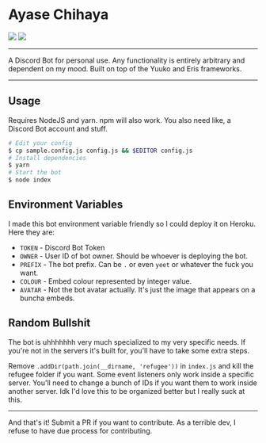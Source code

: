 # Ayase Chihaya

[![](https://david-dm.org/JoseiToAoiTori/AyaseChihaya/status.svg)](https://david-dm.org/JoseiToAoiTori/AyaseChihaya) ![](https://badgen.net/npm/node/next)

***

A Discord Bot for personal use. Any functionality is entirely arbitrary and dependent on my mood. Built on top of the Yuuko and Eris frameworks.

***

## Usage

Requires NodeJS and yarn. npm will also work. You also need like, a Discord Bot account and stuff.

```bash
# Edit your config
$ cp sample.config.js config.js && $EDITOR config.js
# Install dependencies
$ yarn
# Start the bot
$ node index
```

## Environment Variables

I made this bot environment variable friendly so I could deploy it on Heroku. Here they are:

- `TOKEN` - Discord Bot Token
- `OWNER` - User ID of bot owner. Should be whoever is deploying the bot.
- `PREFIX` - The bot prefix. Can be `.` or even `yeet` or whatever the fuck you want.
- `COLOUR` - Embed colour represented by integer value.
- `AVATAR` - Not the bot avatar actually. It's just the image that appears on a buncha embeds.

## Random Bullshit

The bot is uhhhhhhh very much specialized to my very specific needs. If you're not in the servers it's built for, you'll have to take some extra steps.

Remove `.addDir(path.join(__dirname, 'refugee'))` in `index.js` and kill the refugee folder if you want. Some event listeners only work inside a specific server. You'll need to change a bunch of IDs if you want them to work inside another server. Idk I'd love this to be organized better but I really suck at this.

***

And that's it! Submit a PR if you want to contribute. As a terrible dev, I refuse to have due process for contributing.
